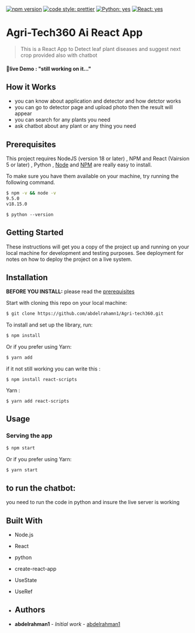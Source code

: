 [![npm version](https://badge.fury.io/js/angular2-expandable-list.svg)](https://badge.fury.io/js/angular2-expandable-list)
[![code style: prettier](https://img.shields.io/badge/code_style-prettier-ff69b4.svg?style=flat-square)](https://github.com/prettier/prettier)
[![Python: yes](https://img.shields.io/badge/Python-yes-blue.svg)](https://www.python.org/)
[![React: yes](https://img.shields.io/badge/React-yes-blue.svg)](https://reactjs.org/)


# Agri-Tech360 Ai React App
> This is a React App to Detect leaf plant diseases and suggest next crop provided also with chatbot



#### 🌟live Demo :  "still working on it..."



## How it Works
 * you can know about application and detector and how detctor works
 * you can go to detector page and upload photo then the result will appear
 * you can search for any plants you need
 * ask chatbot about any plant or any thing you need




## Prerequisites
 This project requires NodeJS (version 18 or later) , NPM and React (Vairsion 5 or later)  , Python 
 , [Node](http://nodejs.org/) and [NPM](https://npmjs.org/) are really easy to install.

To make sure you have them available on your machine,
try running the following command.

```sh
$ npm -v && node -v
9.5.0
v18.15.0
```

```
$ python --version
```

## Getting Started

These instructions will get you a copy of the project up and running on your local machine for development and testing purposes. See deployment for notes on how to deploy the project on a live system.

## Installation

**BEFORE YOU INSTALL:** please read the [prerequisites](#prerequisites)

Start with cloning this repo on your local machine:

```sh
$ git clone https://github.com/abdelrahamn1/Agri-tech360.git
```

To install and set up the library, run:

```sh
$ npm install
```

Or if you prefer using Yarn:

```sh
$ yarn add
```

if it not still working you can write this :
```
$ npm install react-scripts
```

Yarn :
```
$ yarn add react-scripts
```


## Usage

### Serving the app

```sh
$ npm start
```

Or if you prefer using Yarn:

```sh
$ yarn start
```

## to run the chatbot:
you need to run the code in python and insure the live server is working

## Built With
* Node.js 
* React
* python
* create-react-app
* UseState
* UseRef

* ## Authors

* **abdelrahman1** - *Initial work* - [abdelrahman1](https://github.com/abdelrahman1)
